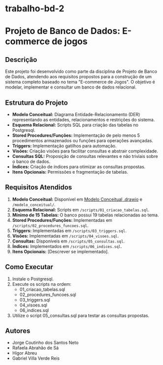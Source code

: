 # trabalho-bd-2
# Projeto de Banco de Dados: E-commerce de jogos

## Descrição

Este projeto foi desenvolvido como parte da disciplina de Projeto de Banco de Dados, atendendo aos requisitos propostos para a construção de um sistema completo baseado no tema "E-commerce de Jogos". O objetivo é modelar, implementar e consultar um banco de dados relacional.

## Estrutura do Projeto

- **Modelo Conceitual:** Diagrama Entidade-Relacionamento (DER) representando as entidades, relacionamentos e restrições do sistema.
- **Esquema Relacional:** Scripts SQL para criação das tabelas no Postgresql.
- **Stored Procedures/Funções:** Implementação de pelo menos 5 procedimentos armazenados ou funções para operações avançadas.
- **Triggers:** Implementação gatilhos para automação.
- **Visões:** Criação visões para facilitar consultas e abstrair complexidade.
- **Consultas SQL:** Proposição de consultas relevantes e não triviais sobre o banco de dados.
- **Índices:** Criação de índices para otimizar as consultas propostas.
- **Itens Opcionais:** Permissões e fragmentação de tabelas.

## Requisitos Atendidos

1. **Modelo Conceitual:** Disponível em [Modelo Conceitual .drawio](https://drive.google.com/file/d/13t2XCs8EjKttNhXES9wBtwa8IRrb5XFT/view?usp=sharing) e `/modelo_conceitual/`.
2. **Esquema Relacional:** Scripts em `/scripts/01_criacao_tabelas.sql`.
3. **Mínimo de 15 Tabelas:** O banco possui 19 tabelas relacionadas ao tema.
4. **Stored Procedures/Funções:** Implementadas em `/scripts/02_procedures_funcoes.sql`.
5. **Triggers:** Implementadas em `/scripts/03_triggers.sql`.
6. **Visões:** Implementadas em `/scripts/04_visoes.sql`.
7. **Consultas:** Disponíveis em `/scripts/05_consultas.sql`.
8. **Índices:** Implementados em `/scripts/06_indices.sql`.
9. **Itens Opcionais:** [Descrever se implementado].

## Como Executar

1. Instale o Postgresql.
2. Execute os scripts na ordem:
   - 01_criacao_tabelas.sql
   - 02_procedures_funcoes.sql
   - 03_triggers.sql
   - 04_visoes.sql
   - 06_indices.sql
3. Utilize o script 05_consultas.sql para testar as consultas propostas.

## Autores

- Jorge Coutinho dos Santos Neto
- Rafaela Abrahão de Sá
- Higor Abreu 
- Gabriel Villa Verde Reis
